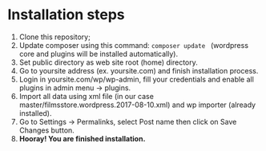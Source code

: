 # Installation steps
1) Clone this repository;
2) Update composer using this command: ```composer update ``` (wordpress core and plugins will be installed automatically).
3) Set public directory as web site root (home) directory.
4) Go to yoursite address (ex. yoursite.com) and finish installation process.
5) Login in yoursite.com/wp/wp-admin, fill your credentials and enable all plugins in admin menu -> plugins.
6) Import all data using xml file (in our case master/filmsstore.wordpress.2017-08-10.xml) and wp importer (already installed).
7) Go to Settings -> Permalinks, select Post name then click on Save Changes button.
8) **Hooray! You are finished installation.**
